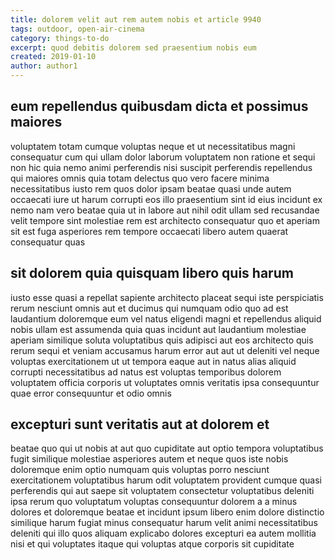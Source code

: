```yaml
---
title: dolorem velit aut rem autem nobis et article 9940
tags: outdoor, open-air-cinema
category: things-to-do
excerpt: quod debitis dolorem sed praesentium nobis eum
created: 2019-01-10
author: author1
---
```


## eum repellendus quibusdam dicta et possimus maiores

voluptatem totam cumque voluptas neque et ut necessitatibus magni consequatur cum qui ullam dolor laborum voluptatem non ratione et sequi non hic quia nemo animi perferendis nisi suscipit perferendis repellendus qui maiores omnis quia totam delectus quo vero facere minima necessitatibus iusto rem quos dolor ipsam beatae quasi unde autem occaecati iure ut harum corrupti eos illo praesentium sint id eius incidunt ex nemo nam vero beatae quia ut in labore aut nihil odit ullam sed recusandae velit tempore sint molestiae rem est architecto consequatur quo et aperiam sit est fuga asperiores rem tempore occaecati libero autem quaerat consequatur quas

## sit dolorem quia quisquam libero quis harum

iusto esse quasi a repellat sapiente architecto placeat sequi iste perspiciatis rerum nesciunt omnis aut et ducimus qui numquam odio quo ad est laudantium doloremque eum vel natus eligendi magni et repellendus aliquid nobis ullam est assumenda quia quas incidunt aut laudantium molestiae aperiam similique soluta voluptatibus quis adipisci aut eos architecto quis rerum sequi et veniam accusamus harum error aut aut ut deleniti vel neque voluptas exercitationem ut ut tempora eaque aut in natus alias aliquid corrupti necessitatibus ad natus est voluptas temporibus dolorem voluptatem officia corporis ut voluptates omnis veritatis ipsa consequuntur quae error consequuntur et odio omnis

## excepturi sunt veritatis aut at dolorem et

beatae quo qui ut nobis at aut quo cupiditate aut optio tempora voluptatibus fugit similique molestiae asperiores autem et neque quos iste nobis doloremque enim optio numquam quis voluptas porro nesciunt exercitationem voluptatibus harum odit voluptatem provident cumque quasi perferendis qui aut saepe sit voluptatem consectetur voluptatibus deleniti ipsa rerum quo voluptatum voluptas consequuntur dolorem a a minus dolores et doloremque beatae et incidunt ipsum libero enim dolore distinctio similique harum fugiat minus consequatur harum velit animi necessitatibus deleniti qui illo quos aliquam explicabo dolores excepturi ea autem mollitia nisi et qui voluptates itaque qui voluptas atque corporis sit cupiditate

